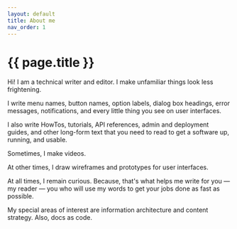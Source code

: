 ```yaml
---
layout: default
title: About me
nav_order: 1
---
```


# {{ page.title }}

Hi! I am a technical writer and editor. I make unfamiliar things look less frightening.

I write menu names, button names, option labels, dialog box headings, error messages, notifications, and every little thing you see on user interfaces.

I also write HowTos, tutorials, API references, admin and deployment guides, and other long-form text that you need to read to get a software up, running, and usable.

Sometimes, I make videos.

At other times, I draw wireframes and prototypes for user interfaces.

At all times, I remain curious. Because, that's what helps me write for you &mdash; my reader &mdash; you who will use my words to get your jobs done as fast as possible.

My special areas of interest are information architecture and content strategy. Also, docs as code.

